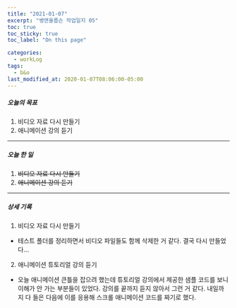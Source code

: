 ```yaml
---
title: "2021-01-07"
excerpt: "뱅앤올룹슨 작업일지 05"
toc: true
toc_sticky: true
toc_label: "On this page"

categories:
  - workLog
tags:
  - b&o
last_modified_at: 2020-01-07T08:06:00-05:00
---
```


##### 오늘의 목표

1. 비디오 자료 다시 만들기
2. 애니메이션 강의 듣기

---

##### 오늘 한 일

1. ~~비디오 자료 다시 만들기~~ <br />
2. ~~애니메이션 강의 듣기~~

---

##### 상세 기록

1. 비디오 자료 다시 만들기

- 테스트 폴더를 정리하면서 비디오 파일들도 함께 삭제한 거 같다. 결국 다시 만들었다...

2. 애니메이션 튜토리얼 강의 듣기

- 오늘 애니메이션 큰틀을 잡으려 했는데 튜토리얼 강의에서 제공한 샘플 코드를 보니 이해가 안 가는 부분들이 있었다. 강의를 끝까지 듣지 않아서 그런 거 같다. 내일까지 다 들은 다음에 이를 응용해 스크롤 애니메이션 코드를 짜기로 했다.

<br />
